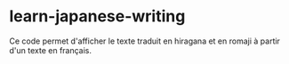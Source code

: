 # learn-japanese-writing
Ce code permet d'afficher le texte traduit en hiragana et en romaji à partir d'un texte en français.
